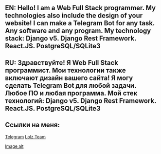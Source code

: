 ## EN: Hello! I am a Web Full Stack programmer. My technologies also include the design of your website! I can make a Telegram Bot for any task. Any software and any program. My technology stack: Django v5. Django Rest Framework. React.JS. PostgreSQL/SQLite3
## RU: Здравствуйте! Я Web Full Stack программист. Мои технологии также включают дизайн вашего сайта! Я могу сделать Telegram Bot для любой задачи. Любое ПО и любая программа. Мой стек технологий: Django v5. Django Rest Framework. React.JS. PostgreSQL/SQLite3

## Ссылки на меня:
[Telegram](https://t.me/randomlywebban)
[Lolz Team](https://lolz.live/randomly)

[Image alt](https://github.com/randomlyweb/raw/main/photo_2024-09-23_13-38-33.jpg)

<!--
**randomlyweb/randomlyweb** is a ✨ _special_ ✨ repository because its `README.md` (this file) appears on your GitHub profile.

Here are some ideas to get you started:

- 🔭 I’m currently working on ...
- 🌱 I’m currently learning ...
- 👯 I’m looking to collaborate on ...
- 🤔 I’m looking for help with ...
- 💬 Ask me about ...
- 📫 How to reach me: ...
- 😄 Pronouns: ...
- ⚡ Fun fact: ...
-->

